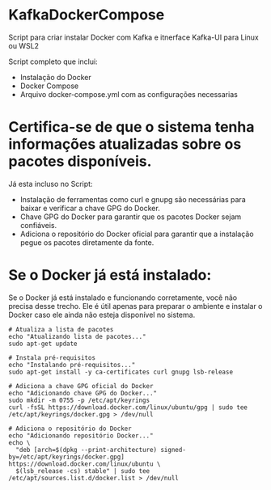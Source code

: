 # KafkaDockerCompose
Script para criar instalar Docker com Kafka e itnerface Kafka-UI para Linux ou WSL2


Script completo que inclui:

* Instalação do Docker
* Docker Compose
* Arquivo docker-compose.yml com as configurações necessarias


# Certifica-se de que o sistema tenha informações atualizadas sobre os pacotes disponíveis.
  Já esta incluso no Script:
* Instalação de ferramentas como curl e gnupg são necessárias para baixar e verificar a chave GPG do Docker.
* Chave GPG do Docker para garantir que os pacotes Docker sejam confiáveis.
* Adiciona o repositório do Docker oficial para garantir que a instalação pegue os pacotes diretamente da fonte.


# Se o Docker já está instalado:
Se o Docker já está instalado e funcionando corretamente, você não precisa desse trecho. Ele é útil apenas para preparar o ambiente e instalar o Docker caso ele ainda não esteja disponível no sistema.

```
# Atualiza a lista de pacotes
echo "Atualizando lista de pacotes..."
sudo apt-get update

# Instala pré-requisitos
echo "Instalando pré-requisitos..."
sudo apt-get install -y ca-certificates curl gnupg lsb-release

# Adiciona a chave GPG oficial do Docker
echo "Adicionando chave GPG do Docker..."
sudo mkdir -m 0755 -p /etc/apt/keyrings
curl -fsSL https://download.docker.com/linux/ubuntu/gpg | sudo tee /etc/apt/keyrings/docker.gpg > /dev/null

# Adiciona o repositório do Docker
echo "Adicionando repositório Docker..."
echo \
  "deb [arch=$(dpkg --print-architecture) signed-by=/etc/apt/keyrings/docker.gpg] https://download.docker.com/linux/ubuntu \
  $(lsb_release -cs) stable" | sudo tee /etc/apt/sources.list.d/docker.list > /dev/null

```
